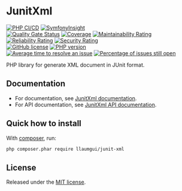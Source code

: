 # JunitXml

[![PHP CI/CD](https://github.com/llaumgui/JunitXml/workflows/PHP%20CI/CD/badge.svg?branch=main)](https://github.com/llaumgui/JunitXml/actions?query=workflow%3A"PHP+CI%2FCD") [![SymfonyInsight](https://insight.symfony.com/projects/ce42ebfd-027c-438e-bd0c-44ecf807d473/mini.svg)](https://insight.symfony.com/projects/ce42ebfd-027c-438e-bd0c-44ecf807d473)<br />
[![Quality Gate Status](https://sonarcloud.io/api/project_badges/measure?branch=main&project=llaumgui-github%3Ajunit-xml&metric=alert_status)](https://sonarcloud.io/dashboard?id=llaumgui-github%3Ajunit-xml&branch=main) [![Coverage](https://sonarcloud.io/api/project_badges/measure?project=llaumgui-github%3Ajunit-xml&metric=coverage)](https://sonarcloud.io/dashboard?id=llaumgui-github%3Ajunit-xml) [![Maintainability Rating](https://sonarcloud.io/api/project_badges/measure?project=llaumgui-github%3Ajunit-xml&metric=sqale_rating)](https://sonarcloud.io/dashboard?id=llaumgui-github%3Ajunit-xml) [![Reliability Rating](https://sonarcloud.io/api/project_badges/measure?project=llaumgui-github%3Ajunit-xml&metric=reliability_rating)](https://sonarcloud.io/dashboard?id=llaumgui-github%3Ajunit-xml) [![Security Rating](https://sonarcloud.io/api/project_badges/measure?project=llaumgui-github%3Ajunit-xml&metric=security_rating)](https://sonarcloud.io/dashboard?id=llaumgui-github%3Ajunit-xml)<br />
[![GitHub license](https://img.shields.io/github/license/llaumgui/JunitXml.svg)](https://github.com/llaumgui/JunitXml/blob/main/LICENSE) [![PHP version](https://badge.fury.io/ph/llaumgui%2Fjunit-xml.svg)](https://packagist.org/packages/llaumgui/junit-xml)<br />
[![Average time to resolve an issue](http://isitmaintained.com/badge/resolution/llaumgui/JunitXml.svg)](http://isitmaintained.com/project/llaumgui/JunitXml "Average time to resolve an issue") [![Percentage of issues still open](http://isitmaintained.com/badge/open/llaumgui/JunitXml.svg)](http://isitmaintained.com/project/llaumgui/JunitXml "Percentage of issues still open")

PHP library for generate XML document in JUnit format.

## Documentation

* For documentation, see [JunitXml documentation](https://llaumgui.github.io/JunitXml/).
* For API documentation, see [JunitXml API documentation](https://llaumgui.github.io/JunitXml/apigen).

## Quick how to install

With [composer](https://getcomposer.org/doc/00-intro.md#installation-linux-unix-osx), run:

```bash
php composer.phar require llaumgui/junit-xml
```

## License

Released under the [MIT license](http://www.opensource.org/licenses/MIT).
